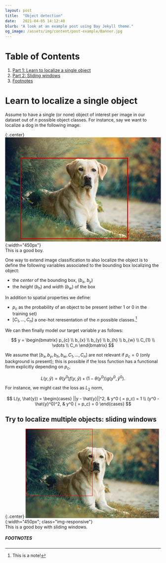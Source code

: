 ```yaml
---
layout: post
title:  "Object detection"
date:   2021-04-05 14:12:40
blurb: "A look at an example post using Bay Jekyll theme."
og_image: /assets/img/content/post-example/Banner.jpg
---
```


 <style>
    figure {
      border: none;
      position: inline;
    top: 50%;
    left: 50%;
    transform: translate(-50%, -50%);
     }
  
  figcaption {
    background-color: white;
    color: black;
    font-style: italic;
    padding: 2px;
    text-align: center;
  }

  .center {
  text-align: center;
}
  </style>


# Table of Contents
1. [Part 1: Learn to localize a single object](#learn-to-localize-a-single-object)
2. [Part 2: Sliding windows](#try-to-localize-multiple-objects-sliding-windows)
3. [Footnotes](#footnotes)

# Learn to localize a single object

Assume to have a single (or none) object of interest per image in our dataset out of $n$ possible object classes. For instance, say we want to localize a dog in the following image:

{:.center}
![good boy](/assets/img/object-detection/labrador-retreiver.png){:width="450px"}
<br>This is a good boy.

One way to extend image classification to also localize the object is to define the following variables associated to the bounding box localizing the object:

- the *center* of the bounding box, ($b_x$, $b_y$)
- the *height* ($b_h$) and *width* ($b_w$) of the box

In addition to spatial properties we define:

- $p_c$ as the probability of an object to be present (either 1 or 0 in the training set)
- $[C_1, \ldots, C_n]$ a one-hot reresentation of the $n$ possible classes.[^1]

We can then finally model our target variable $y$ as follows:

$$
y = \begin{bmatrix}
        p_{c} \\
        b_{x} \\
        b_{y} \\
        b_{h} \\
        b_{w} \\
        C_{1} \\
        \vdots \\
        C_n
        \end{bmatrix}
$$

We assume that $[b_{x}, b_{y}, b_{h}, b_{w} , C_{1}, \ldots, C_n]$ are not relevant if $p_c = 0$ (only background is present); this is possible if the loss function has a functional form explicitly depending on $p_c$,

$$
L(y, \hat{y}) = \theta(y^0)f(y, \hat{y}) + (1 - \theta(y^0)) g(y^0, \hat{y}^0). 
$$

For instance, we might cast the loss as $L_2$ norm,

$$
L(y, \hat{y}) = \begin{cases} 
      ||y - \hat{y}||^2, & y^0 ( = p_c) = 1 \\
      (y^0 - \hat{y}^0)^2, & y^0 ( = p_c) = 0
   \end{cases}
$$

## Try to localize multiple objects: sliding windows

{:.center}
![sliding window](/assets/img/object-detection/sliding-window.gif){:width="450px"; class="img-responsive"}
<br>This is a good boy with sliding windows.

##### FOOTNOTES

[^1]: This is a note!
